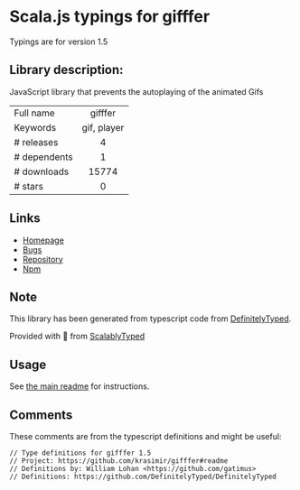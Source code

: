 
# Scala.js typings for gifffer

Typings are for version 1.5

## Library description:
JavaScript library that prevents the autoplaying of the animated Gifs

|                    |                 |
| ------------------ | :-------------: |
| Full name          | gifffer |
| Keywords           | gif, player |
| # releases         | 4 |
| # dependents       | 1 |
| # downloads        | 15774 |
| # stars            | 0 |

## Links
- [Homepage](https://github.com/krasimir/gifffer#readme)
- [Bugs](https://github.com/krasimir/gifffer/issues)
- [Repository](https://github.com/krasimir/gifffer)
- [Npm](https://www.npmjs.com/package/gifffer)
    


## Note
This library has been generated from typescript code from [DefinitelyTyped](https://definitelytyped.org).

Provided with :purple_heart: from [ScalablyTyped](https://github.com/oyvindberg/ScalablyTyped)

## Usage
See [the main readme](../../readme.md) for instructions.

## Comments

These comments are from the typescript definitions and might be useful:
```
// Type definitions for gifffer 1.5
// Project: https://github.com/krasimir/gifffer#readme
// Definitions by: William Lohan <https://github.com/gatimus>
// Definitions: https://github.com/DefinitelyTyped/DefinitelyTyped

```

